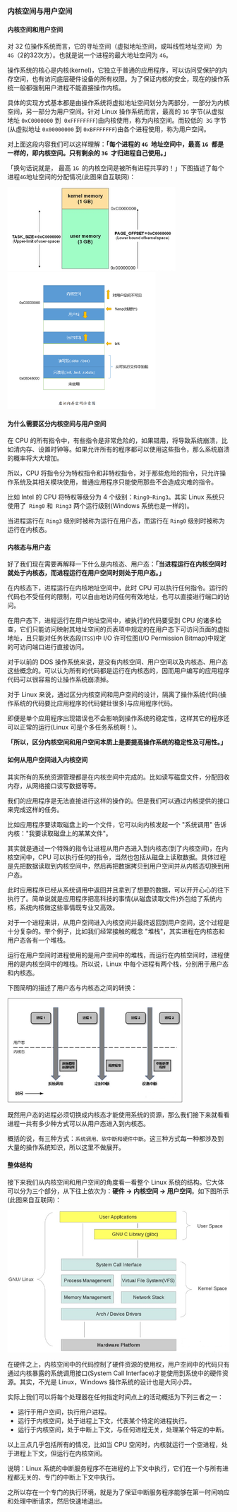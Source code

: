 ### 内核空间与用户空间
#### 内核空间和用户空间
对 32 位操作系统而言，它的寻址空间（虚拟地址空间，或叫线性地址空间）为 `4G`（2的32次方）。也就是说一个进程的最大地址空间为 `4G`。

操作系统的核心是内核(kernel)，它独立于普通的应用程序，可以访问受保护的内存空间，也有访问底层硬件设备的所有权限。为了保证内核的安全，现在的操作系统一般都强制用户进程不能直接操作内核。

具体的实现方式基本都是由操作系统将虚拟地址空间划分为两部分，一部分为内核空间，另一部分为用户空间。针对 Linux 操作系统而言，最高的 `1G` 字节(从虚拟地址 `0xC0000000` 到` 0xFFFFFFFF`)由内核使用，称为内核空间。而较低的` 3G` 字节(从虚拟地址 `0x00000000` 到 `0xBFFFFFFF`)由各个进程使用，称为用户空间。

对上面这段内容我们可以这样理解：**「每个进程的 `4G `地址空间中，最高 `1G `都是一样的，即内核空间。只有剩余的 `3G `才归进程自己使用。」**

「换句话说就是， 最高 `1G `的内核空间是被所有进程共享的！」下图描述了每个进程` 4G `地址空间的分配情况(此图来自互联网)：

<img src="../OS/images/1.png" style="zoom:67%;" />

<img src="../OS/images/2.png" style="zoom:50%;" />

#### **为什么需要区分内核空间与用户空间**

在 CPU 的所有指令中，有些指令是非常危险的，如果错用，将导致系统崩溃，比如清内存、设置时钟等。如果允许所有的程序都可以使用这些指令，那么系统崩溃的概率将大大增加。

所以，CPU 将指令分为特权指令和非特权指令，对于那些危险的指令，只允许操作系统及其相关模块使用，普通应用程序只能使用那些不会造成灾难的指令。

比如 Intel 的 CPU 将特权等级分为 4 个级别：`Ring0~Ring3`。其实 Linux 系统只使用了` Ring0` 和` Ring3` 两个运行级别(Windows 系统也是一样的)。

当进程运行在 `Ring3` 级别时被称为运行在用户态，而运行在 `Ring0` 级别时被称为运行在内核态。

#### **内核态与用户态**

好了我们现在需要再解释一下什么是内核态、用户态：**「当进程运行在内核空间时就处于内核态，而进程运行在用户空间时则处于用户态。」**

在内核态下，进程运行在内核地址空间中，此时 CPU 可以执行任何指令。运行的代码也不受任何的限制，可以自由地访问任何有效地址，也可以直接进行端口的访问。

在用户态下，进程运行在用户地址空间中，被执行的代码要受到 CPU 的诸多检查，它们只能访问映射其地址空间的页表项中规定的在用户态下可访问页面的虚拟地址，且只能对任务状态段(`TSS`)中 I/O 许可位图(I/O Permission Bitmap)中规定的可访问端口进行直接访问。

对于以前的 DOS 操作系统来说，是没有内核空间、用户空间以及内核态、用户态这些概念的。可以认为所有的代码都是运行在内核态的，因而用户编写的应用程序代码可以很容易的让操作系统崩溃掉。

对于 Linux 来说，通过区分内核空间和用户空间的设计，隔离了操作系统代码(操作系统的代码要比应用程序的代码健壮很多)与应用程序代码。

即便是单个应用程序出现错误也不会影响到操作系统的稳定性，这样其它的程序还可以正常的运行(Linux 可是个多任务系统啊！)。

**「所以，区分内核空间和用户空间本质上是要提高操作系统的稳定性及可用性。」**

#### **如何从用户空间进入内核空间**

其实所有的系统资源管理都是在内核空间中完成的。比如读写磁盘文件，分配回收内存，从网络接口读写数据等等。

我们的应用程序是无法直接进行这样的操作的。但是我们可以通过内核提供的接口来完成这样的任务。

比如应用程序要读取磁盘上的一个文件，它可以向内核发起一个 "系统调用" 告诉内核："我要读取磁盘上的某某文件"。

其实就是通过一个特殊的指令让进程从用户态进入到内核态(到了内核空间)，在内核空间中，CPU 可以执行任何的指令，当然也包括从磁盘上读取数据。具体过程是先把数据读取到内核空间中，然后再把数据拷贝到用户空间并从内核态切换到用户态。

此时应用程序已经从系统调用中返回并且拿到了想要的数据，可以开开心心的往下执行了。简单说就是应用程序把高科技的事情(从磁盘读取文件)外包给了系统内核，系统内核做这些事情既专业又高效。

对于一个进程来讲，从用户空间进入内核空间并最终返回到用户空间，这个过程是十分复杂的。举个例子，比如我们经常接触的概念 "堆栈"，其实进程在内核态和用户态各有一个堆栈。

运行在用户空间时进程使用的是用户空间中的堆栈，而运行在内核空间时，进程使用的是内核空间中的堆栈。所以说，Linux 中每个进程有两个栈，分别用于用户态和内核态。

下图简明的描述了用户态与内核态之间的转换：

<img src="../OS/images/3.png" style="zoom:67%;" />

既然用户态的进程必须切换成内核态才能使用系统的资源，那么我们接下来就看看进程一共有多少种方式可以从用户态进入到内核态。

概括的说，有三种方式：`系统调用、软中断和硬件中断`。这三种方式每一种都涉及到大量的操作系统知识，所以这里不做展开。

#### **整体结构**

接下来我们从内核空间和用户空间的角度看一看整个 Linux 系统的结构。它大体可以分为三个部分，从下往上依次为：**硬件 -> 内核空间 -> 用户空间**。如下图所示(此图来自互联网)：

<img src="../OS/images/4.png" style="zoom:67%;" />

在硬件之上，内核空间中的代码控制了硬件资源的使用权，用户空间中的代码只有通过内核暴露的系统调用接口(System Call Interface)才能使用到系统中的硬件资源。其实，不光是 Linux，Windows 操作系统的设计也是大同小异。

实际上我们可以将每个处理器在任何指定时间点上的活动概括为下列三者之一：

- 运行于用户空间，执行用户进程。
- 运行于内核空间，处于进程上下文，代表某个特定的进程执行。
- 运行于内核空间，处于中断上下文，与任何进程无关，处理某个特定的中断。

以上三点几乎包括所有的情况，比如当 CPU 空闲时，内核就运行一个空进程，处于进程上下文，但运行在内核空间。

说明：Linux 系统的中断服务程序不在进程的上下文中执行，它们在一个与所有进程都无关的、专门的中断上下文中执行。

之所以存在一个专门的执行环境，就是为了保证中断服务程序能够在第一时间响应和处理中断请求，然后快速地退出。
